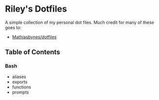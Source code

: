 # Riley's Dotfiles

A simple collection of my personal dot files. Much credit for many of these goes to:

* [Mathiasbynes/dotfiles](https://github.com/mathiasbynens/dotfiles)

## Table of Contents
### Bash
* aliases
* exports
* functions
* prompts
